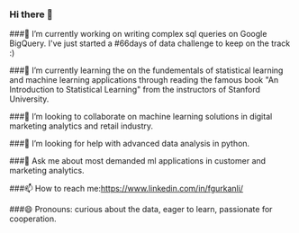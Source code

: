 ### Hi there 👋

###🔭 I’m currently working on writing complex sql queries on Google BigQuery. I've just started a #66days of data challenge to keep on the track :)

###🌱 I’m currently learning the on the fundementals of statistical learning and machine learning applications through reading the famous book "An Introduction to
 Statistical Learning" from the instructors of Stanford University. 

###👯 I’m looking to collaborate on machine learning solutions in digital marketing analytics and retail industry.

###🤔 I’m looking for help with advanced data analysis in python.

###💬 Ask me about most demanded ml applications in customer and marketing analytics.

###📫 How to reach me:https://www.linkedin.com/in/fgurkanli/

###😄 Pronouns: curious about the data, eager to learn, passionate for cooperation.

